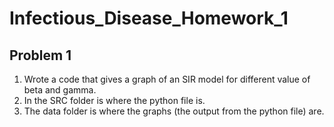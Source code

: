 # Infectious_Disease_Homework_1
## Problem 1
1) Wrote a code that gives a graph of an SIR model for different value of beta and gamma. 
2) In the SRC folder is where the python file is.
3) The data folder is where the graphs (the output from the python file) are. 
